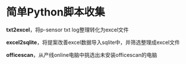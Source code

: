 简单Python脚本收集
===

**txt2excel**，将p-sensor txt log整理转化为excel文件

**excel2sqlite**，将提案改善excel数据导入sqlite中，并筛选整理成excel文件

**officescan**，从产线online电脑中挑选出未安装officescan的电脑

